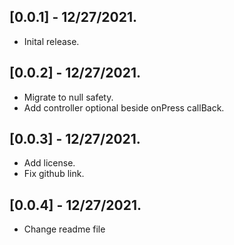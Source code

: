## [0.0.1] - 12/27/2021.
* Inital release.

## [0.0.2] - 12/27/2021.
* Migrate to null safety.
* Add controller optional beside onPress callBack.

## [0.0.3] - 12/27/2021.
* Add license.
* Fix github link.

## [0.0.4] - 12/27/2021.
* Change readme file